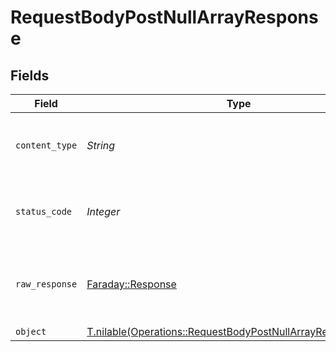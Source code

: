 # RequestBodyPostNullArrayResponse


## Fields

| Field                                                                                                                          | Type                                                                                                                           | Required                                                                                                                       | Description                                                                                                                    |
| ------------------------------------------------------------------------------------------------------------------------------ | ------------------------------------------------------------------------------------------------------------------------------ | ------------------------------------------------------------------------------------------------------------------------------ | ------------------------------------------------------------------------------------------------------------------------------ |
| `content_type`                                                                                                                 | *String*                                                                                                                       | :heavy_check_mark:                                                                                                             | HTTP response content type for this operation                                                                                  |
| `status_code`                                                                                                                  | *Integer*                                                                                                                      | :heavy_check_mark:                                                                                                             | HTTP response status code for this operation                                                                                   |
| `raw_response`                                                                                                                 | [Faraday::Response](https://www.rubydoc.info/gems/faraday/Faraday/Response)                                                    | :heavy_minus_sign:                                                                                                             | Raw HTTP response; suitable for custom response parsing                                                                        |
| `object`                                                                                                                       | [T.nilable(Operations::RequestBodyPostNullArrayResponseBody)](../../models/operations/requestbodypostnullarrayresponsebody.md) | :heavy_minus_sign:                                                                                                             | OK                                                                                                                             |